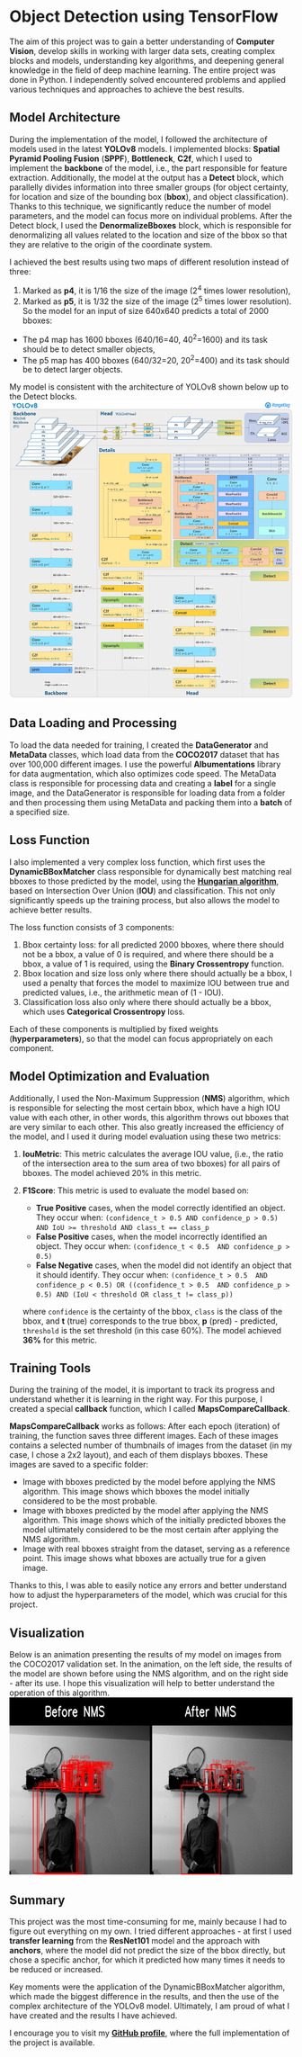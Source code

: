 # **Object Detection using TensorFlow**

The aim of this project was to gain a better understanding of **Computer Vision**, develop skills in working with larger data sets, creating complex blocks and models, understanding key algorithms, and deepening general knowledge in the field of deep machine learning. The entire project was done in Python. I independently solved encountered problems and applied various techniques and approaches to achieve the best results.

## Model Architecture
During the implementation of the model, I followed the architecture of models used in the latest **YOLOv8** models. I implemented blocks: **Spatial Pyramid Pooling Fusion** (**SPPF**), **Bottleneck**, **C2f**, which I used to implement the **backbone** of the model, i.e., the part responsible for feature extraction. Additionally, the model at the output has a **Detect** block, which parallelly divides information into three smaller groups (for object certainty, for location and size of the bounding box (**bbox**), and object classification). Thanks to this technique, we significantly reduce the number of model parameters, and the model can focus more on individual problems. After the Detect block, I used the **DenormalizeBboxes** block, which is responsible for denormalizing all values related to the location and size of the bbox so that they are relative to the origin of the coordinate system.

I achieved the best results using two maps of different resolution instead of three:
   1. Marked as **p4**, it is 1/16 the size of the image (2<sup>4</sup> times lower resolution),
   2. Marked as **p5**, it is 1/32 the size of the image (2<sup>5</sup> times lower resolution).
So the model for an input of size 640x640 predicts a total of 2000 bboxes:
   - The p4 map has 1600 bboxes (640/16=40, 40<sup>2</sup>=1600) and its task should be to detect smaller objects,
   - The p5 map has 400 bboxes (640/32=20, 20<sup>2</sup>=400) and its task should be to detect larger objects.

My model is consistent with the architecture of YOLOv8 shown below up to the Detect blocks.
![Architecture](model.png)

## Data Loading and Processing
To load the data needed for training, I created the **DataGenerator** and **MetaData** classes, which load data from the **COCO2017** dataset that has over 100,000 different images. I use the powerful **Albumentations** library for data augmentation, which also optimizes code speed. The MetaData class is responsible for processing data and creating a **label** for a single image, and the DataGenerator is responsible for loading data from a folder and then processing them using MetaData and packing them into a **batch** of a specified size.


## Loss Function
I also implemented a very complex loss function, which first uses the **DynamicBBoxMatcher** class responsible for dynamically best matching real bboxes to those predicted by the model, using the [**Hungarian algorithm**](https://en.wikipedia.org/wiki/Hungarian_algorithm), based on Intersection Over Union (**IOU**) and classification. This not only significantly speeds up the training process, but also allows the model to achieve better results.

The loss function consists of 3 components:
   1. Bbox certainty loss: for all predicted 2000 bboxes, where there should not be a bbox, a value of 0 is required, and where there should be a bbox, a value of 1 is required, using the **Binary Crossentropy** function.
   2. Bbox location and size loss only where there should actually be a bbox, I used a penalty that forces the model to maximize IOU between true and predicted values, i.e., the arithmetic mean of (1 - IOU).
   3. Classification loss also only where there should actually be a bbox, which uses **Categorical Crossentropy** loss.


Each of these components is multiplied by fixed weights (**hyperparameters**), so that the model can focus appropriately on each component.

## Model Optimization and Evaluation
Additionally, I used the Non-Maximum Suppression (**NMS**) algorithm, which is responsible for selecting the most certain bbox, which have a high IOU value with each other, in other words, this algorithm throws out bboxes that are very similar to each other. This also greatly increased the efficiency of the model, and I used it during model evaluation using these two metrics:

   1. **IouMetric**: This metric calculates the average IOU value, (i.e., the ratio of the intersection area to the sum area of two bboxes) for all pairs of bboxes. The model achieved 20% in this metric.
   
   2. **F1Score**: This metric is used to evaluate the model based on:
      - **True Positive** cases, when the model correctly identified an object. They occur when: ```(confidence_t > 0.5 AND confidence_p > 0.5) AND IoU >= threshold AND class_t == class_p``` 
      - **False Positive** cases, when the model incorrectly identified an object. They occur when:  ```(confidence_t < 0.5  AND confidence_p > 0.5)```
      - **False Negative** cases, when the model did not identify an object that it should identify. They occur when: ```(confidence_t > 0.5  AND confidence_p < 0.5) OR ((confidence_t > 0.5  AND confidence_p > 0.5) AND (IoU < threshold OR class_t != class_p))```
      
      where  ```confidence``` is the certainty of the bbox,  ```class``` is the class of the bbox, and **t** (true) corresponds to the true bbox, **p** (pred) - predicted,  ```threshold```  is the set threshold (in this case 60%). The model achieved **36%** for this metric.

## Training Tools
During the training of the model, it is important to track its progress and understand whether it is learning in the right way. For this purpose, I created a special **callback** function, which I called **MapsCompareCallback**.

**MapsCompareCallback** works as follows: After each epoch (iteration) of training, the function saves three different images. Each of these images contains a selected number of thumbnails of images from the dataset (in my case, I chose a 2x2 layout), and each of them displays bboxes. These images are saved to a specific folder:

   - Image with bboxes predicted by the model before applying the NMS algorithm. This image shows which bboxes the model initially considered to be the most probable.
   - Image with bboxes predicted by the model after applying the NMS algorithm. This image shows which of the initially predicted bboxes the model ultimately considered to be the most certain after applying the NMS algorithm.
   - Image with real bboxes straight from the dataset, serving as a reference point. This image shows what bboxes are actually true for a given image.

Thanks to this, I was able to easily notice any errors and better understand how to adjust the hyperparameters of the model, which was crucial for this project.

## Visualization
Below is an animation presenting the results of my model on images from the COCO2017 validation set. In the animation, on the left side, the results of the model are shown before using the NMS algorithm, and on the right side - after its use. I hope this visualization will help to better understand the operation of this algorithm.
![Output](output.gif)

## Summary 
This project was the most time-consuming for me, mainly because I had to figure out everything on my own. I tried different approaches - at first I used **transfer learning** from the **ResNet101** model and the approach with **anchors**, where the model did not predict the size of the bbox directly, but chose a specific anchor, for which it predicted how many times it needs to be reduced or increased.

Key moments were the application of the DynamicBBoxMatcher algorithm, which made the biggest difference in the results, and then the use of the complex architecture of the YOLOv8 model. Ultimately, I am proud of what I have created and the results I have achieved.


I encourage you to visit my [**GitHub profile**](https://github.com/JakubCzarnik/Object-Detection-Model-for-the-COCO2017-dataset), where the full implementation of the project is available.